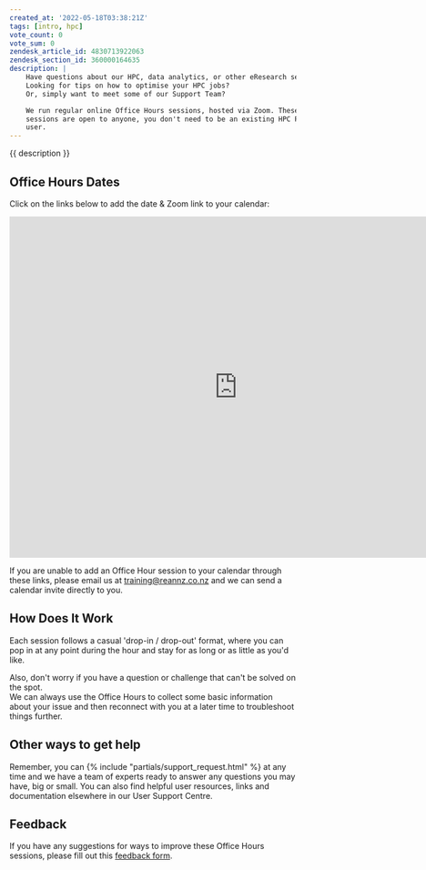 ```yaml
---
created_at: '2022-05-18T03:38:21Z'
tags: [intro, hpc]
vote_count: 0
vote_sum: 0
zendesk_article_id: 4830713922063
zendesk_section_id: 360000164635
description: |
    Have questions about our HPC, data analytics, or other eResearch services?  
    Looking for tips on how to optimise your HPC jobs?  
    Or, simply want to meet some of our Support Team?  

    We run regular online Office Hours sessions, hosted via Zoom. These
    sessions are open to anyone, you don't need to be an existing HPC Platform
    user.
---
```


{{ description }}
   

## Office Hours Dates

Click on the links below to add the date & Zoom link to your calendar:

<iframe src="https://calendar.google.com/calendar/embed?height=600&wkst=2&ctz=Pacific%2FAuckland&bgcolor=%23ffffff&showTitle=0&showPrint=0&showTabs=0&showCalendars=0&showTz=0&src=Y19oZW42cnIwMmV0MzlrYXQyaG11YW1pZG90c0Bncm91cC5jYWxlbmRhci5nb29nbGUuY29t&color=%23009688" style="border-width:0" width="800" height="600" frameborder="0" scrolling="no"></iframe>

If you are unable to add an Office Hour session to your calendar through
these links, please email us at [training@reannz.co.nz](mailto:training@reannz.co.nz) and we can send a
calendar invite directly to you.

## How Does It Work

Each session follows a casual 'drop-in / drop-out' format, where you can
pop in at any point during the hour and stay for as long or as little as
you'd like.

Also, don't worry if you have a question or challenge that can't be
solved on the spot.  
We can always use the Office Hours to collect some basic information
about your issue and then reconnect with you at a later time to
troubleshoot things further.

## Other ways to get help

Remember, you can  {% include "partials/support_request.html" %} at any
time and we have a team of experts ready to answer any questions you may
have, big or small. You can also find helpful user resources, links and
documentation elsewhere in our User Support Centre.

## Feedback

If you have any suggestions for ways to improve these Office Hours
sessions, please fill out this [feedback form](https://forms.gle/HELw73FpUQaTYBV6A).
